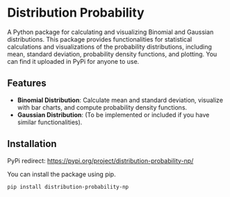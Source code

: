 # Distribution Probability

A Python package for calculating and visualizing Binomial and Gaussian distributions. This package provides functionalities for statistical calculations and visualizations of the probability distributions, including mean, standard deviation, probability density functions, and plotting. You can find it uploaded in PyPi for anyone to use.

## Features

- **Binomial Distribution**: Calculate mean and standard deviation, visualize with bar charts, and compute probability density functions.
- **Gaussian Distribution**: (To be implemented or included if you have similar functionalities).

## Installation

PyPi redirect: https://pypi.org/project/distribution-probability-np/

You can install the package using pip.

```bash
pip install distribution-probability-np
